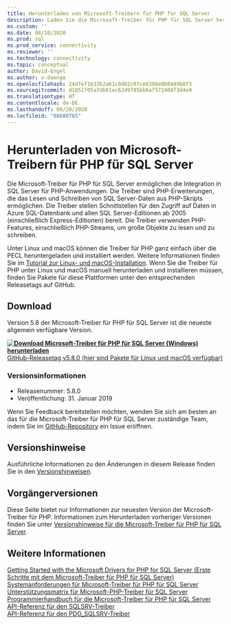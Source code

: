 ```yaml
---
title: Herunterladen von Microsoft-Treibern für PHP für SQL Server
description: Laden Sie die Microsoft-Treiber für PHP für SQL Server herunter, um PHP-Anwendungen zu entwickeln, die eine Verbindung mit SQL Server und Azure SQL-Datenbank herstellen.
ms.custom: ''
ms.date: 08/10/2020
ms.prod: sql
ms.prod_service: connectivity
ms.reviewer: ''
ms.technology: connectivity
ms.topic: conceptual
author: David-Engel
ms.author: v-daenge
ms.openlocfilehash: 24dfef1b33b2a61c0d82c07ce6306e0b0449b8f3
ms.sourcegitcommit: d1051f05a7db81ec62d9785bb6af572408f3d4e0
ms.translationtype: HT
ms.contentlocale: de-DE
ms.lasthandoff: 08/20/2020
ms.locfileid: "88680765"
---
```

# <a name="download-the-microsoft-drivers-for-php-for-sql-server"></a>Herunterladen von Microsoft-Treibern für PHP für SQL Server

Die Microsoft-Treiber für PHP für SQL Server ermöglichen die Integration in SQL Server für PHP-Anwendungen. Die Treiber sind PHP-Erweiterungen, die das Lesen und Schreiben von SQL Server-Daten aus PHP-Skripts ermöglichen. Die Treiber stellen Schnittstellen für den Zugriff auf Daten in Azure SQL-Datenbank und allen SQL Server-Editionen ab 2005 (einschließlich Express-Editionen) bereit. Die Treiber verwenden PHP-Features, einschließlich PHP-Streams, um große Objekte zu lesen und zu schreiben.

Unter Linux und macOS können die Treiber für PHP ganz einfach über die PECL heruntergeladen und installiert werden. Weitere Informationen finden Sie im [Tutorial zur Linux- und macOS-Installation](installation-tutorial-linux-mac.md). Wenn Sie die Treiber für PHP unter Linux und macOS manuell herunterladen und installieren müssen, finden Sie Pakete für diese Plattformen unter den entsprechenden Releasetags auf GitHub.

## <a name="download"></a>Download

Version 5.8 der Microsoft-Treiber für PHP für SQL Server ist die neueste allgemein verfügbare Version.

**[![Download](../../ssms/media/download-icon.png) Microsoft-Treiber für PHP für SQL Server (Windows) herunterladen](https://go.microsoft.com/fwlink/?linkid=2120362)**  
[GitHub-Releasetag v5.8.0 (hier sind Pakete für Linux und macOS verfügbar)](https://github.com/Microsoft/msphpsql/releases/tag/v5.8.0)

### <a name="version-information"></a>Versionsinformationen

- Releasenummer: 5.8.0
- Veröffentlichung: 31. Januar 2019

Wenn Sie Feedback bereitstellen möchten, wenden Sie sich am besten an das für die Microsoft-Treiber für PHP für SQL Server zuständige Team, indem Sie im [GitHub-Repository](https://github.com/Microsoft/msphpsql/issues) ein Issue eröffnen.

## <a name="release-notes"></a>Versionshinweise

Ausführliche Informationen zu den Änderungen in diesem Release finden Sie in den [Versionshinweisen](release-notes-php-sql-driver.md).

## <a name="previous-releases"></a>Vorgängerversionen

Diese Seite bietet nur Informationen zur neuesten Version der Microsoft-Treiber für PHP. Informationen zum Herunterladen vorheriger Versionen finden Sie unter [Versionshinweise für die Microsoft-Treiber für PHP für SQL Server](release-notes-php-sql-driver.md#previous-releases).

## <a name="see-also"></a>Weitere Informationen

[Getting Started with the Microsoft Drivers for PHP for SQL Server (Erste Schritte mit dem Microsoft-Treiber für PHP für SQL Server)](getting-started-with-the-php-sql-driver.md)  
[Systemanforderungen für Microsoft-Treiber für PHP für SQL Server](system-requirements-for-the-php-sql-driver.md)  
[Unterstützungsmatrix für Microsoft-PHP-Treiber für SQL Server](microsoft-php-drivers-for-sql-server-support-matrix.md)  
[Programmierhandbuch für die Microsoft-Treiber für PHP für SQL Server](programming-guide-for-php-sql-driver.md)  
[API-Referenz für den SQLSRV-Treiber](sqlsrv-driver-api-reference.md)  
[API-Referenz für den PDO_SQLSRV-Treiber](pdo-sqlsrv-driver-reference.md)  
